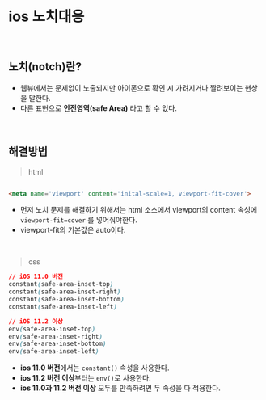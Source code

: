 # ios 노치대응

<br>

## 노치(notch)란? 
- 웹뷰에서는 문제없이 노출되지만 아이폰으로 확인 시 가려지거나 짤려보이는 현상을 말한다.
- 다른 표현으로 **안전영역(safe Area)** 라고 할 수 있다.

<br>

## 해결방법

> html

```html

<meta name='viewport' content='inital-scale=1, viewport-fit-cover'>
```
- 먼저 노치 문제를 해결하기 위해서는 html 소스에서 viewport의 content 속성에 ```viewport-fit=cover``` 를 넣어줘야한다. 
- viewport-fit의 기본값은 auto이다.

<br>

> css

```css
// iOS 11.0 버전
constant(safe-area-inset-top)
constant(safe-area-inset-right)
constant(safe-area-inset-bottom)
constant(safe-area-inset-left)

// iOS 11.2 이상
env(safe-area-inset-top)
env(safe-area-inset-right)
env(safe-area-inset-bottom)
env(safe-area-inset-left)

```
- **ios 11.0 버전**에서는 ```constant()``` 속성을 사용한다.
- **ios 11.2 버전 이상**부터는 ```env()```로 사용한다.
- **ios 11.0과 11.2 버전 이상** 모두를 만족하려면 두 속성을 다 적용한다. 



